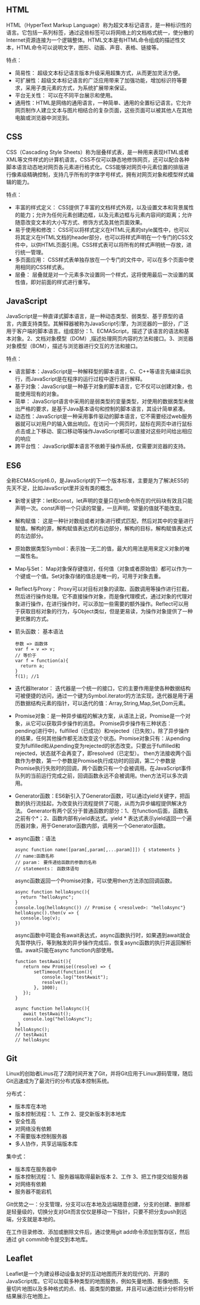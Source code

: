 ## HTML

HTML（HyperText Markup Language）称为超文本标记语言，是一种标识性的语言。它包括一系列标签，通过这些标签可以将网络上的文档格式统一，使分散的Internet资源连接为一个逻辑整体。HTML文本是有HTML命令组成的描述性文本，HTML命令可以说明文字，图形、动画、声音、表格、链接等。

特点：

- 简易性： 超级文本标记语言版本升级采用超集方式，从而更加灵活方便。
- 可扩展性：超级文本标记语言的广泛应用带来了加强功能，增加标识符等要求，采用子类元素的方式，为系统扩展带来保证。
- 平台无关性： 可以在不同平台展示和使用。
- 通用性：HTML是网络的通用语言，一种简单、通用的全置标记语言。它允许网页制作人建立文本与图片相结合的复杂页面，这些页面可以被其他人在其他电脑或浏览器中浏览到。

## CSS

CSS（Cascading Style Sheets）称为层叠样式表，是一种用来表现HTML或者XML等文件样式的计算机语言。CSS不仅可以静态地修饰网页，还可以配合各种脚本语言动态地对网页各元素进行格式化。CSS能够对网页中元素位置的排版进行像素级精确控制，支持几乎所有的字体字号样式，拥有对网页对象和模型样式编辑的能力。

特点：

- 丰富的样式定义： CSS提供了丰富的文档样式外观，以及设置文本和背景属性的能力；允许为任何元素创建边框，以及元素边框与元素内容间的距离；允许随意改变文本的大小写方式、修饰方式及其他页面效果。
- 易于使用和修改： CSS可以将样式定义在HTML元素的style属性中，也可以将其定义在HTML文档的header部分，也可以将样式声明在一个专门的CSS文件中，以供HTML页面引用。CSS样式表可以将所有的样式声明统一存放，进行统一管理。
- 多页面应用： CSS样式表单独存放在一个专门的文件中，可以在多个页面中使用相同的CSS样式表。
- 层叠： 层叠就是对一个元素多次设置同一个样式，这将使用最后一次设置的属性值，即対前面的样式进行重写。

## JavaScript

JavaScript是一种直译式脚本语言，是一种动态类型、弱类型、基于原型的语言，内置支持类型。其解释器被称为JavaScript引擎，为浏览器的一部分，广泛用于客户端的脚本语言。组成部分：1、ECMAScript，描述了该语言的语法和基本对象。2、文档对象模型（DOM）,描述处理网页内容的方法和接口。3、浏览器对象模型（BOM），描述与浏览器进行交互的方法和接口。

特点：

- 语言脚本：JavaScript是一种解释型的脚本语言，C、C++等语言先编译后执行，而JavaScript是在程序的运行过程中逐行进行解释。
- 基于对象：JavaScript是一种基于对象的脚本语言，它不仅可以创建对象，也能使用现有的对象。
- 简单： JavaScript语言中采用的是弱类型的变量类型，对使用的数据类型未做出严格的要求，是基于Java基本语句和控制的脚本语言，其设计简单紧凑。
- 动态性：JavaScript是一种采用事件驱动的脚本语言，它不需要经过web服务器就可以对用户的输入做出响应。在访问一个网页时，鼠标在网页中进行鼠标点击或上下移动、窗口移动等操作JavaScript都可以直接对这些时间给出相应的响应
- 跨平台性： JavaScript脚本语言不依赖于操作系统，仅需要浏览器的支持。

## ES6

全称ECMAScript6.0，是JavaScript的下一个版本标准，主要是为了解决ES5的先天不足，比如JavaScript里并没有类的概念。

- 新增关键字：let和const，let声明的变量只在let命令所在的代码块有效且只能声明一次。const声明一个只读的常量，一旦声明，常量的值就不能改变。

- 解构赋值： 这是一种针对数组或者对象进行模式匹配，然后对其中的变量进行赋值。解构的源，解构赋值表达式的右边部分，解构的目标，解构赋值表达式的左边部分。

- 原始数据类型Symbol：表示独一无二的值，最大的用法是用来定义对象的唯一属性名。

- Map与Set： Map对象保存键值对，任何值（对象或者原始值）都可以作为一个键或一个值。Set对象存储的值总是唯一的，可用于对象去重。

- Reflect与Proxy： Proxy可以对目标对象的读取、函数调用等操作进行拦截，然后进行操作处理。它不直接操作对象，而是像代理模式，通过对象的代理对象进行操作，在进行操作时，可以添加一些需要的额外操作。Reflect可以用于获取目标对象的行为，与Object类似，但是更易读，为操作对象提供了一种更优雅的方式。

- 箭头函数： 基本语法

  ```
  参数 => 函数体
  var f = v => v;
  // 等价于
  var f = function(a){
  	return a;
  }
  f(1); //1
  ```

- 迭代器Iterator： 迭代器是一个统一的接口，它的主要作用是使各种数据结构可被便捷的访问，通过一个键为Symbol.iterator的方法实现，迭代器是用于遍历数据结构元素的指针，可以迭代的值：Array,String,Map,Set,Dom元素。

- Promise对象：是一种异步编程的解决方案，从语法上说，Promise是一个对象，从它可以获取异步操作的消息。
  Promise异步操作有三种状态：pending(进行中)，fulfilled（已成功）和rejected（已失败）。除了异步操作的结果，任何其他操作都无法改变这个状态。Promise对象只有：从pending变为fulfilled和从pending变为rejected的状态改变。只要出于fulfilled和rejected，状态就不会再变了，即resolved（已定型）。
  then方法接收两个函数作为参数，第一个参数是Promise执行成功时的回调，第二个参数是Promise执行失败时的回调，两个函数只有一个会被调用。在JavaScript事件队列的当前运行完成之前，回调函数永远不会被调用。then方法可以多次调用。

- Generator函数：ES6新引入了Generator函数，可以通过yield关键字，把函数的执行流挂起，为改变执行流程提供了可能，从而为异步编程提供解决方法。
  Generator有两个区分于普通函数的部分：1、在function后面，函数名之前有个*；2、函数内部有yield表达式。yield * 表达式表示yield返回一个遍历器对象，用于Generator函数内部，调用另一个Generator函数。

- async函数：语法

  ```
  async function name([param[,param[,...param]]]) { statements }
  // name:函数名称
  // param： 要传递给函数的参数的名称
  // statements： 函数体语句
  ```

  async函数返回一个Promise对象，可以使用then方法添加回调函数。

  ```
  async function helloAsync(){
  	return "helloAsync";
  }
  console.log(helloAsync()) // Promise { <resolved>: "helloAsync"}
  helloAsync().then(v => {
  	console.log(v);
  })
  ```

  async函数中可能会有await表达式，async函数执行时，如果遇到await就会先暂停执行，等到触发的异步操作完成后，恢复async函数的执行并返回解析值。await只能在async function内部使用。

  ```
  function testAwait(){
     return new Promise((resolve) => {
         setTimeout(function(){
            console.log("testAwait");
            resolve();
         }, 1000);
     });
  }
   
  async function helloAsync(){
     await testAwait();
     console.log("helloAsync");
   }
  helloAsync();
  // testAwait
  // helloAsync
  ```


## Git

Linux的创始者Linus花了2周时间开发了Git，并将Git应用于Linux源码管理，随后Git迅速成为了最流行的分布式版本控制系统。

分布式：

- 版本库在本地
- 版本控制流程：1、工作  2、提交新版本到本地库
- 安全性高
- 对网络没有依赖
- 不需要版本控制服务器
- 多人协作，共享远端版本库

集中式：

- 版本库在服务器中
- 版本控制流程：1、服务器端取得最新版本 2、工作 3、把工作提交给服务器
- 对网络有依赖
- 服务器不能宕机

Git优势之一：分支管理，分支可以在本地及远端随意创建，分支的创建、删除都是轻量级的，切换分支对Git而言仅仅是移动一下指针，只要不把分支push到远端，分支就是本地的。

在工作目录修改、添加或删除文件后，通过使用git add命令添加到暂存区，然后通过 git commit命令提交到本地库。

## Leaflet

Leaflet是一个为建设移动设备友好的互动地图而开发的现代的、开源的JavaScript库。它可以加载多种类型的地图服务，例如矢量地图、影像地图、矢量切片地图以及多种格式的点、线、面类型的数据，并且可以通过统计分析将分析结果展示在地图上。

[Leaflet官网]: https://leafletjs.com

   



